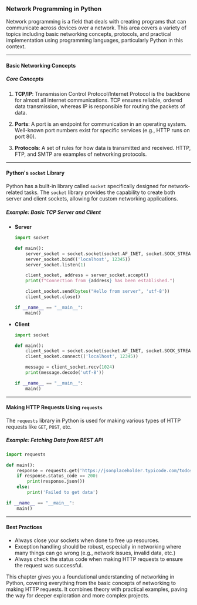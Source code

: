 ### Network Programming in Python

Network programming is a field that deals with creating programs that can communicate across devices over a network. This area covers a variety of topics including basic networking concepts, protocols, and practical implementation using programming languages, particularly Python in this context.

---

#### Basic Networking Concepts

##### Core Concepts

1. **TCP/IP**: Transmission Control Protocol/Internet Protocol is the backbone for almost all internet communications. TCP ensures reliable, ordered data transmission, whereas IP is responsible for routing the packets of data.

2. **Ports**: A port is an endpoint for communication in an operating system. Well-known port numbers exist for specific services (e.g., HTTP runs on port 80).

3. **Protocols**: A set of rules for how data is transmitted and received. HTTP, FTP, and SMTP are examples of networking protocols.

---

#### Python's `socket` Library

Python has a built-in library called `socket` specifically designed for network-related tasks. The `socket` library provides the capability to create both server and client sockets, allowing for custom networking applications.

##### Example: Basic TCP Server and Client

- **Server**

  ```python
  import socket

  def main():
      server_socket = socket.socket(socket.AF_INET, socket.SOCK_STREAM)
      server_socket.bind(('localhost', 12345))
      server_socket.listen(1)

      client_socket, address = server_socket.accept()
      print(f"Connection from {address} has been established.")

      client_socket.send(bytes("Hello from server", 'utf-8'))
      client_socket.close()

  if __name__ == "__main__":
      main()
  ```

- **Client**

  ```python
  import socket

  def main():
      client_socket = socket.socket(socket.AF_INET, socket.SOCK_STREAM)
      client_socket.connect(('localhost', 12345))

      message = client_socket.recv(1024)
      print(message.decode('utf-8'))

  if __name__ == "__main__":
      main()
  ```

---

#### Making HTTP Requests Using `requests`

The `requests` library in Python is used for making various types of HTTP requests like `GET`, `POST`, etc.

##### Example: Fetching Data from REST API

```python
import requests

def main():
    response = requests.get('https://jsonplaceholder.typicode.com/todos/1')
    if response.status_code == 200:
        print(response.json())
    else:
        print('Failed to get data')

if __name__ == "__main__":
    main()
```

---

#### Best Practices

- Always close your sockets when done to free up resources.
- Exception handling should be robust, especially in networking where many things can go wrong (e.g., network issues, invalid data, etc.)
- Always check the status code when making HTTP requests to ensure the request was successful.

This chapter gives you a foundational understanding of networking in Python, covering everything from the basic concepts of networking to making HTTP requests. It combines theory with practical examples, paving the way for deeper exploration and more complex projects.





